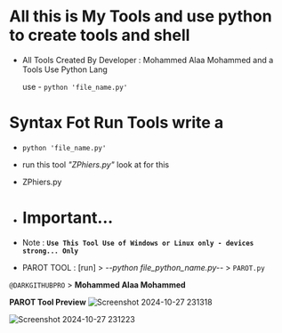 # All this is My Tools and use python to create tools and shell

- All Tools Created By Developer : Mohammed Alaa Mohammed and a Tools Use Python Lang

  use - ```python 'file_name.py'```



# Syntax Fot Run Tools write a 

- ```python 'file_name.py'```

* run this tool *"ZPhiers.py"* look at for this
- ZPhiers.py

- # Important...
  
-  Note : **```Use This Tool Use of Windows or Linux only - devices strong... Only```**
 

- PAROT TOOL : [run] > _--python file_python_name.py--_ > ```PAROT.py```
  
 ```@DARKGITHUBPRO``` > **Mohammed Alaa Mohammed**

 __PAROT Tool Preview__
 ![Screenshot 2024-10-27 231318](https://github.com/user-attachments/assets/eb0de50b-316e-4eb6-a576-b4ff5471b411)

![Screenshot 2024-10-27 231223](https://github.com/user-attachments/assets/ad05658b-4782-435b-af2b-cbfb9946643f)

